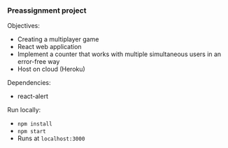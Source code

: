 ### Preassignment project

Objectives:

* Creating a multiplayer game
* React web application
* Implement a counter that works with multiple simultaneous users in an error-free way
* Host on cloud (Heroku)

Dependencies:

* react-alert

Run locally:

* `npm install`
* `npm start`
* Runs at `localhost:3000`
